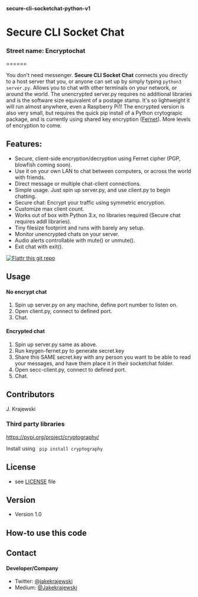 #### secure-cli-socketchat-python-v1
# Secure CLI Socket Chat
### Street name: Encryptochat
======

You don't need messenger. **Secure CLI Socket Chat** connects you directly to a host server that you, or anyone can set up by simply typing ```python3 server.py```. Allows you to chat with other terminals on your network, or around the world. The unencrypted server.py requires no additional libraries and is the software size equivalent of a postage stamp. It's so lightweight it will run almost anywhere, even a Raspberry Pi1! The encrypted version is also very small, but requires the quick pip install of a Python crytograpic package, and is currently using shared key encryption ([Fernet](https://medium.com/coinmonks/if-youre-struggling-picking-a-crypto-suite-fernet-may-be-the-answer-95196c0fec4b)). More levels of encryption to come. 

## Features:
* Secure, client-side encryption/decryption using Fernet cipher (PGP, blowfish coming soon).
* Use it on your own LAN to chat between computers, or across the world with friends.
* Direct message or multiple chat-client connections.
* Simple usage. Just spin up server.py, and use client.py to begin chatting. 
* Secure chat: Encrypt your traffic using symmetric encryption.
* Customize max client count.
* Works out of box with Python 3.x, no libraries required (Secure chat requires addl libraries).
* Tiny filesize footprint and runs with barely any setup.
* Monitor unencrypted chats on your server.
* Audio alerts controllable with mute() or unmute().
* Exit chat with exit().

[![Flattr this git repo](http://api.flattr.com/button/flattr-badge-large.png)](https://flattr.com/submit/auto?user_id=diamondhawk&url=https://github.com/sachio222/socketchat_v1)

## Usage

#### No encrypt chat
1. Spin up server.py on any machine, define port number to listen on. 
2. Open client.py, connect to defined port.
3. Chat.

#### Encrypted chat
1. Spin up server.py same as above. 
2. Run keygen-fernet.py to generate secret.key
3. Share this SAME secret.key with any person you want to be able to read your messages, and have them place it in their socketchat folder.
4. Open secc-client.py, connect to defined port. 
5. Chat.

## Contributors
J. Krajewski


### Third party libraries
https://pypi.org/project/cryptography/

Install using ``` pip install cryptography```

## License 
* see [LICENSE](https://github.com/username/sw-name/blob/master/LICENSE.md) file

## Version 
* Version 1.0

## How-to use this code

## Contact
#### Developer/Company

* Twitter: [@jakekrajewski](https://twitter.com/jakekrajewski "@jakekrajewski")
* Medium: [@Jakekrajewski](https://medium.com/@Jakekrajewski)

